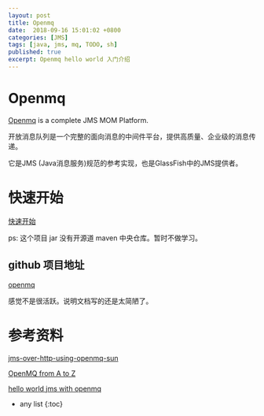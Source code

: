 ```yaml
---
layout: post
title: Openmq
date:  2018-09-16 15:01:02 +0800
categories: [JMS]
tags: [java, jms, mq, TODO, sh]
published: true
excerpt: Openmq hello world 入门介绍
---
```


# Openmq

[Openmq](https://javaee.github.io/openmq/) is a complete JMS MOM Platform.

开放消息队列是一个完整的面向消息的中间件平台，提供高质量、企业级的消息传递。

它是JMS (Java消息服务)规范的参考实现，也是GlassFish中的JMS提供者。

# 快速开始

[快速开始](https://javaee.github.io/openmq/Overview.html)

ps: 这个项目 jar 没有开源道 maven 中央仓库。暂时不做学习。

## github 项目地址

[openmq](https://github.com/eclipse-ee4j/openmq) 

感觉不是很活跃。说明文档写的还是太简陋了。

# 参考资料

[jms-over-http-using-openmq-sun](https://dzone.com/articles/jms-over-http-using-openmq-sun)

[OpenMQ from A to Z](http://kalali.me/openmq-the-open-source-message-queuing-for-beginners-and-professionals-openmq-from-a-to-z/)

[hello world jms with openmq](https://sites.google.com/site/markussprunck/snippets/java/hello-world-java-message-service-with-open-mq)

* any list
{:toc}